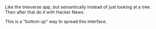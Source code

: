 
Like the treeverse app, but semantically instead of just looking at a tree. Then after that do it with Hacker News. 

This is a "bottom up" way to spread this interface. 